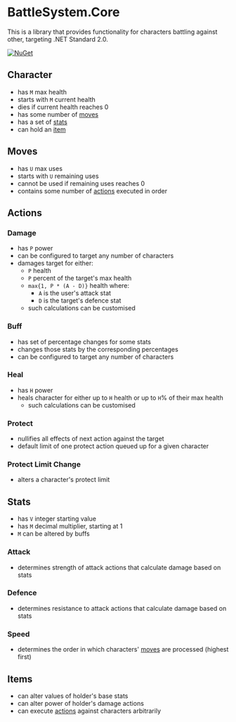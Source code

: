 # BattleSystem.Core

This is a library that provides functionality for characters battling against other, targeting .NET Standard 2.0.

[![NuGet](https://img.shields.io/nuget/v/BattleSystem.Core.svg?logo=nuget)](https://www.nuget.org/packages/BattleSystem.Core)

## Character

- has `M` max health
- starts with `M` current health
- dies if current health reaches 0
- has some number of [moves](#moves)
- has a set of [stats](#stats)
- can hold an [item](#items)

<a name="moves"></a>
## Moves

- has `U` max uses
- starts with `U` remaining uses
- cannot be used if remaining uses reaches 0
- contains some number of [actions](#actions) executed in order

<a name="actions"></a>
## Actions

### Damage

- has `P` power
- can be configured to target any number of characters
- damages target for either:
    - `P` health
    - `P` percent of the target's max health
    -  `max{1, P * (A - D)}` health where:
        - `A` is the user's attack stat
        - `D` is the target's defence stat
    - such calculations can be customised

### Buff

- has set of percentage changes for some stats
- changes those stats by the corresponding percentages
- can be configured to target any number of characters

### Heal

- has `H` power
- heals character for either up to `H` health or up to `H`% of their max health
    - such calculations can be customised

### Protect

- nullifies all effects of next action against the target
- default limit of one protect action queued up for a given character

### Protect Limit Change

- alters a character's protect limit

<a name="stats"></a>
## Stats

- has `V` integer starting value
- has `M` decimal multiplier, starting at 1
- `M` can be altered by buffs

### Attack

- determines strength of attack actions that calculate damage based on stats

### Defence

- determines resistance to attack actions that calculate damage based on stats

### Speed

- determines the order in which characters' [moves](#moves) are processed (highest first)

<a name="items"></a>
## Items

- can alter values of holder's base stats
- can alter power of holder's damage actions
- can execute [actions](#actions) against characters arbitrarily
